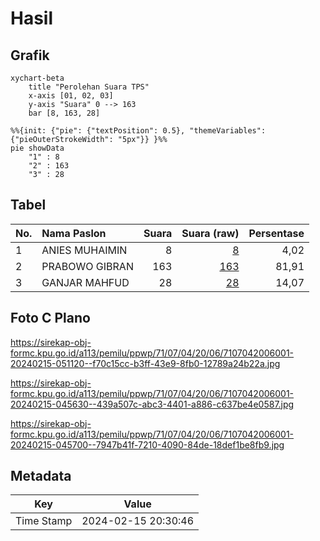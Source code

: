 # Hasil

## Grafik

```mermaid
xychart-beta
    title "Perolehan Suara TPS"
    x-axis [01, 02, 03]
    y-axis "Suara" 0 --> 163
    bar [8, 163, 28]
```

```mermaid
%%{init: {"pie": {"textPosition": 0.5}, "themeVariables": {"pieOuterStrokeWidth": "5px"}} }%%
pie showData
    "1" : 8
    "2" : 163
    "3" : 28
```

## Tabel

| No. | Nama Paslon    | Suara | Suara (raw) | Persentase |
|:--- |:-------------- | -----:| -----------:| ----------:|
| 1   | ANIES MUHAIMIN | 8     | [8][p-1]    | 4,02       |
| 2   | PRABOWO GIBRAN | 163   | [163][p-2]  | 81,91      |
| 3   | GANJAR MAHFUD  | 28    | [28][p-3]   | 14,07      |


[p-1]: https://github.com/gigit-pemilu/pemilu-2024-71-sulawesi-utara/blob/main/pilpres/hitung-suara/sub/71-sulawesi-utara/sub/07-minahasa-tenggara/sub/04-ratatotok/sub/2006-basaan-satu/sub/001-tps/sub/paslon-1.txt
[p-2]: https://github.com/gigit-pemilu/pemilu-2024-71-sulawesi-utara/blob/main/pilpres/hitung-suara/sub/71-sulawesi-utara/sub/07-minahasa-tenggara/sub/04-ratatotok/sub/2006-basaan-satu/sub/001-tps/sub/paslon-2.txt
[p-3]: https://github.com/gigit-pemilu/pemilu-2024-71-sulawesi-utara/blob/main/pilpres/hitung-suara/sub/71-sulawesi-utara/sub/07-minahasa-tenggara/sub/04-ratatotok/sub/2006-basaan-satu/sub/001-tps/sub/paslon-3.txt

## Foto C Plano

https://sirekap-obj-formc.kpu.go.id/a113/pemilu/ppwp/71/07/04/20/06/7107042006001-20240215-051120--f70c15cc-b3ff-43e9-8fb0-12789a24b22a.jpg

https://sirekap-obj-formc.kpu.go.id/a113/pemilu/ppwp/71/07/04/20/06/7107042006001-20240215-045630--439a507c-abc3-4401-a886-c637be4e0587.jpg

https://sirekap-obj-formc.kpu.go.id/a113/pemilu/ppwp/71/07/04/20/06/7107042006001-20240215-045700--7947b41f-7210-4090-84de-18def1be8fb9.jpg


## Metadata

| Key        | Value               |
| ---------- | ------------------- |
| Time Stamp | 2024-02-15 20:30:46 |




